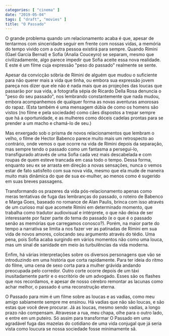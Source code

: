 ```yaml
---
categories: [ "cinema" ]
date: "2019-05-04"
tags: [ "draft", "movies" ]
title: "O Passado"
---
```

O grande problema quando um relacionamento acaba é que, apesar de
tentarmos com sinceridade seguir em frente com nossas vidas, a memória
do tempo vivido com a outra pessoa existirá para sempre. Quando
Rímini (Gael García Bernal) e Sofia (Analía Couceyro) se separam,
mesmo que civilizadamente, algo parece impedir que Sofia aceite essa
nova realidade. E este é um filme cuja expressão "peso do passado"
realmente se sente.

Apesar da convicção sóbria de Rímini de alguém que mudou o suficiente
para não querer mais a vida que tinha, ou embora sua expressão jovem
pareça nos dizer que ele não é nada mais que as projeções das loucas
que passarão por sua vida, a fotografia sépia de Ricardo Della Rosa
denuncia o "peso do seu passado", nos lembrando constantemente que nada
mudou, embora acompanhemos de qualquer forma as novas aventuras amorosas
do rapaz. (Esta também é uma mensagem dúbia de como os homens são
vistos (no filme e pela sociedade) como cães dispostos a trepar sempre
que há a oportunidade, e as mulheres como dóceis cadelas prontas para
se prender a um macho e chamá-lo de seu.)

Mas enxergado sob o prisma de novos relacionamentos que lembram o velho,
o filme de Hector Babenco parece muito mais um retrospecto ao contrário,
onde vemos o que ocorre na vida de Rímini depois da separação, mas
sempre tendo o passado como um fantasma a persegui-lo, transfigurado
através de uma Sofia cada vez mais descabelada e com roupas de quem
esteve trancada em casa todo o tempo. Dessa forma, enquanto seu ex se
arrasta em direção a novas sensações, nunca o vemos estar de fato
satisfeito com sua nova vida, mesmo que ela mude de maneira muito mais
dinâmica do que de sua ex-mulher, ao menos como é sugerido em suas
breves passagens.

Transformando os prazeres da vida pós-relacionamento apenas como meras
tentativas de fuga das lembranças do passado, o roteiro de Babenco e
Marga Goes, baseado no romance de Alan Paulis, brinca com isso através
de um curioso mal que acomete Rímini em determinado momento, que
trabalha como tradutor audiovisual e intérprete, o que não deixa de
ser interessante por fazer parte do tema do passado (e o que é o passado
senão as memórias que carregamos conosco?). Porém, na maior parte do
tempo a narrativa se limita a nos fazer ver as patinadas de Rímini em
sua vida de novos amores, colocando seu argumento através do tédio. Uma
pena, pois Sofia acaba surgindo em vários momentos não como uma louca,
mas um sinal de sanidade em meio às turbulências da vida moderna.

Enfim, há várias interpretações sobre os diversos personagens que
vão se introduzindo em uma história que corta rapidamente. Para ter
ideia do ritmo do filme, uma cena de sexo corta para a mulher grávida
andando preocupada pelo corredor. Outro corte ocorre depois de um táxi
inusitadamente partir e o escritório de um advogado. Esses são os
flashes que nos recordamos, e apesar de nosso cérebro remontar as
lacunas como achar melhor, o passado é uma reconstrução eterna.

O Passado para mim é um filme sobre as loucas e as vadias, como meu
amigo sabiamente sempre me ensinou. Há vadias que não são loucas, e
são estas que você deve procurar. Já as loucas, mesmo sendo vadias,
a longo prazo não compensam. Atravesse a rua, meu chapa, olhe para o
outro lado, e entre em um puteiro. Só assim para transformar O Passado
em uma agradável fuga das mazelas do cotidiano de uma vida conjugal que
já seria vista como loucura se nossa sociedade fosse minimamente sã.
